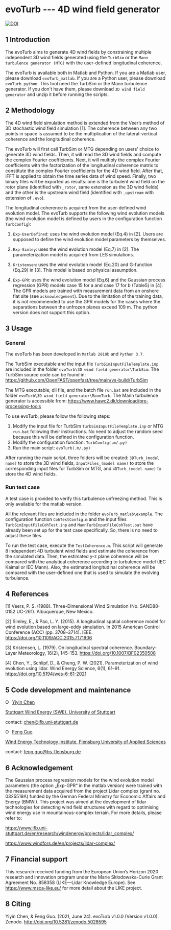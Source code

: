 # evoTurb --- 4D wind field generator

[![DOI](https://zenodo.org/badge/DOI/10.5281/zenodo.5028595.svg)](https://doi.org/10.5281/zenodo.5028595)

## 1 Introduction

The evoTurb aims to generate 4D wind fields by constraining multiple independent 3D wind fields generated using the `TurbSim` or the `Mann turbulence generator (MTG)` with the user-defined longitudinal coherence. 

The evoTurb is available both in Matlab and Python. If you are a Matlab user, please download `evoTurb_matlab`. If you are a Python user, please download `evoTurb_python`. This tool need the TurbSim or the Mann turbulence generator. If you don't have them, please download `3D wind field generator` and unzip it before running the scripts.

## 2 Methodology

The 4D wind field simulation method is extended from the Veer’s method of 3D stochastic wind field simulation [1]. The coherence between any two points in space is assumed to be the multiplication of the lateral-vertical coherence and the longitudinal coherence.

The evoTurb will first call TurbSim or MTG depending on users' choice to generate 3D wind fields. Then, it will read the 3D wind fields and compute the complex Fourier coefficients. Next, it will multiply the complex Fourier coefficients with the factorization of the longitudinal coherence matrix to constitute the complex Fourier coefficients for the 4D wind field. After that, iFFT is applied to obtain the time series data of wind speed. Finally, two binary files will be exported as results: one is the turbulent wind field on the rotor plane (identified with `_rotor`, same extension as the 3D wind fields) and the other is the upstream wind field (identified with `_upstream` with extension of `.evo`). 

The longitudinal coherence is acquired from the user-defined wind evolution model. The evoTurb supports the following wind evolution models (the wind evolution model is defined by users in the configuration function `TurbConfig`):

1. `Exp-UserDefined`: uses the wind evolution model (Eq.4) in [2]. Users are supposed to define the wind evolution model parameters by themselves.

2. `Exp-Simley`: uses the wind evolution model (Eq.7) in [2]. The parameterization model is acquired from LES simulations.

3. `Kristensen`: uses the wind evolution model (Eq.20) and G-function (Eq.29) in [3]. This model is based on physical assumption.
    
4. `Exp-GPR`: uses the wind evolution model (Eq.6) and the Gaussian process regression (GPR) models case 15 for a and case 17 for b (Table5) in [4]. The GPR models are trained with measurement data from an onshore flat site (see `acknowledgement`). Due to the limitation of the training data, it is not recommended to use the GPR models for the cases where the separations between the unfrozen planes exceed 109 m. The python version does not support this option.

## 3 Usage

### General 

The evoTurb has been developed in `Matlab 2019b` and `Python 3.7`.

The TurbSim executable and the input file `TurbSimInputFileTemplate.inp` are included in the folder `evoTurb\3D wind field generator\TurbSim`. The TurbSim source code can be found in: https://github.com/OpenFAST/openfast/tree/main/vs-build/TurbSim 

The MTG executable, dll file, and the batch file `run.bat` are included in the folder `evoTurb\3D wind field generator\MannTurb`. The Mann turbulence generator is accessible from: https://www.hawc2.dk/download/pre-processing-tools

To use evoTurb, please follow the following steps:

1. Modify the input file for TurbSim `TurbSimInputFileTemplate.inp` or MTG `run.bat` following their instructions. No need to adjust the random seed because this will be defined in the configuration function.
2. Modify the configuration function: `TurbConfig(.m/.py)`
3. Run the main script: `evoTurb(.m/.py)`

After running the main script, three folders will be created: `3DTurb_(model name)` to store the 3D wind fields, `InputFiles_(model name)` to store the corresponding input files for TurbSim or MTG, and `4DTurb_(model name)` to store the 4D wind fields.

### Run test case

A test case is provided to verify this turbulence unfreezing method. This is only available for the matlab version. 

All the relevant files are included in the folder `evoTurb_matlab\example`. The configuration function `CohTestConfig.m` and the input files  `TurbSimInputFileCohTest.inp` and `MannTurbInputFileCohTest.bat` have already been set up for the test case specifically. So, there is no need to adjust these files.

To run the test case, execute the `TestCoherence.m`. This script will generate 8 independent 4D turbulent wind fields and estimate the coherence from the simulated data. Then, the estimated y-z plane coherence will be compared with the analytical coherence according to turbulence model (IEC Kaimal or IEC Mann). Also, the estimated longitudinal coherence will be compared with the user-defined one that is used to simulate the evolving turbulence.

## 4 References

[1] Veers, P. S. (1988). Three-Dimensional Wind Simulation (No. SAND88-0152 UC-261). Albuquerque, New Mexico. 

[2] Simley, E., & Pao, L. Y. (2015). A longitudinal spatial coherence model for wind evolution based on large-eddy simulation. In 2015 American Control Conference (ACC) (pp. 3708–3714). IEEE. https://doi.org/10.1109/ACC.2015.7171906

[3] Kristensen, L. (1979). On longitudinal spectral coherence. Boundary-Layer Meteorology, 16(2), 145–153. https://doi.org/10.1007/BF02350508

[4] Chen, Y., Schlipf, D., & Cheng, P. W. (2021). Parameterization of wind evolution using lidar. Wind Energy Science, 6(1), 61–91. https://doi.org/10.5194/wes-6-61-2021

## 5 Code development and maintenance

</a></div><div itemscope itemtype="https://schema.org/Person"><a itemprop="sameAs" content="https://orcid.org/0000-0002-1343-0654" href="https://orcid.org/0000-0002-1343-0654" target="orcid.widget" rel="me noopener noreferrer" style="vertical-align:top;"><img src="https://orcid.org/sites/default/files/images/orcid_16x16.png" style="width:1em;margin-right:.5em;" alt="ORCID iD icon">Yiyin Chen</a></div>

[Stuttgart Wind Energy (SWE), University of Stuttgart](https://www.ifb.uni-stuttgart.de/en/institute/team/Chen-00003/)

contact: chen@ifb.uni-stuttgart.de

</a></div><div itemscope itemtype="https://schema.org/Person"><a itemprop="sameAs" content="https://orcid.org/0000-0003-3275-6243" href="https://orcid.org/0000-0003-3275-6243" target="orcid.widget" rel="me noopener noreferrer" style="vertical-align:top;"><img src="https://orcid.org/sites/default/files/images/orcid_16x16.png" style="width:1em;margin-right:.5em;" alt="ORCID iD icon">Feng Guo</a></div>

[Wind Energy Technology Institute, Flensburg University of Applied Sciences](https://hs-flensburg.de/hochschule/personen/guo)

contact: feng.guo@hs-flensburg.de

## 6 Acknowledgement
The Gaussian process regression models for the wind evolution model parameters (the option „Exp-GPR“ in the matlab version) were trained with the measurement data acquired from the project Lidar complex (grant no. 0325519A) funded by the German Federal Ministry for Economic Affairs and Energy (BMWi). This project was aimed at the development of lidar technologies for detecting wind field structures with regard to optimising wind energy use in mountainous-complex terrain. For more details, please refer to:

https://www.ifb.uni-stuttgart.de/en/research/windenergy/projects/lidar_complex/

https://www.windfors.de/en/projects/lidar-complex/

## 7 Financial support

This research received funding from the European Union’s Horizon 2020 research and innovation program under the Marie Skłodowska-Curie Grant Agreement No. 858358 (LIKE—Lidar Knowledge Europe). See https://www.msca-like.eu/ for more detail about the LIKE project.

## 8 Citing

Yiyin Chen, & Feng Guo. (2021, June 24). evoTurb v1.0.0 (Version v1.0.0). Zenodo. http://doi.org/10.5281/zenodo.5028595

